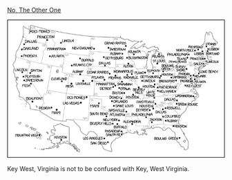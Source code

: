 [No, The Other One](https://xkcd.com/2480)

![No, The Other One](./random_comic.png)

Key West, Virginia is not to be confused with Key, West Virginia.

